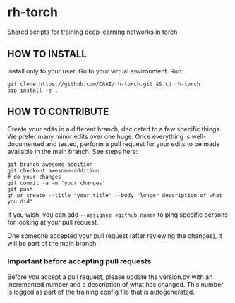 # rh-torch
Shared scripts for training deep learning networks in torch 

## HOW TO INSTALL

Install only to your user. Go to your virtual environment. Run:
```
git clone https://github.com/CAAI/rh-torch.git && cd rh-torch
pip install -e . 
```

## HOW TO CONTRIBUTE

Create your edits in a different branch, decicated to a few specific things. We prefer many minor edits over one huge. Once everything is well-documented and tested, perform a pull request for your edits to be made available in the main branch. See steps here:
```
git branch awesome-addition
git checkout awesome-addition
# do your changes
git commit -a -m 'your changes'
git push
gh pr create --title "your title" --body "longer description of what you did"
```
If you wish, you can add ```--assignee <github_name>``` to ping specific persons for looking at your pull request.

One someone accepted your pull request (after reviewing the changes), it will be part of the main branch.

### Important before accepting pull requests
Before you accept a pull request, please update the version.py with an incremented number and a description of what has changed. This number is logged as part of the training config file that is autogenerated.
